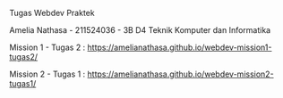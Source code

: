 Tugas Webdev Praktek

Amelia Nathasa - 211524036 - 3B D4 Teknik Komputer dan Informatika 

Mission 1 - Tugas 2 : https://amelianathasa.github.io/webdev-mission1-tugas2/

Mission 2 - Tugas 1 : https://amelianathasa.github.io/webdev-mission2-tugas1/
